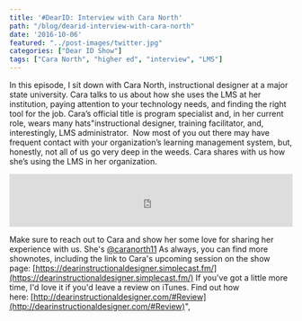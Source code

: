 ```yaml
---
title: '#DearID: Interview with Cara North'
path: "/blog/dearid-interview-with-cara-north"
date: '2016-10-06'
featured: "../post-images/twitter.jpg"
categories: ["Dear ID Show"]
tags: ["Cara North", "higher ed", "interview", "LMS"]
---
```


In this episode, I sit down with Cara North, instructional designer at a major state university. Cara talks to us about how she uses the LMS at her institution, paying attention to your technology needs, and finding the right tool for the job. Cara’s official title is program specialist and, in her current role, wears many hats"instructional designer, training facilitator, and, interestingly, LMS administrator.  Now most of you out there may have frequent contact with your organization’s learning management system, but, honestly, not all of us go very deep in the weeds. Cara shares with us how she’s using the LMS in her organization.

<iframe src="https://simplecast.com/e/44909?style=medium-light" width="100%" height="94px" frameborder="0" scrolling="no" seamless=""></iframe>

Make sure to reach out to Cara and show her some love for sharing her experience with us. She's [@caranorth11](https://twitter.com/caranorth11) As always, you can find more shownotes, including the link to Cara's upcoming session on the show page: [https://dearinstructionaldesigner.simplecast.fm/](https://dearinstructionaldesigner.simplecast.fm/) If you've got a little more time, I'd love it if you'd leave a review on iTunes. Find out how here: [http://dearinstructionaldesigner.com/#Review](http://dearinstructionaldesigner.com/#Review)",
